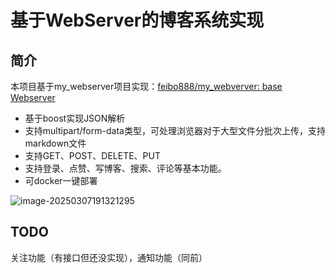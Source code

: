 # 基于WebServer的博客系统实现

## 简介

本项目基于my_webserver项目实现：[feibo888/my_webverver: base Webserver](https://github.com/feibo888/my_webverver)

- 基于boost实现JSON解析
- 支持multipart/form-data类型，可处理浏览器对于大型文件分批次上传，支持markdown文件
- 支持GET、POST、DELETE、PUT
- 支持登录、点赞、写博客、搜索、评论等基本功能。
- 可docker一键部署

![image-20250307191321295](./bin/resource/image-20250307191321295.png)

## TODO

关注功能（有接口但还没实现），通知功能（同前）